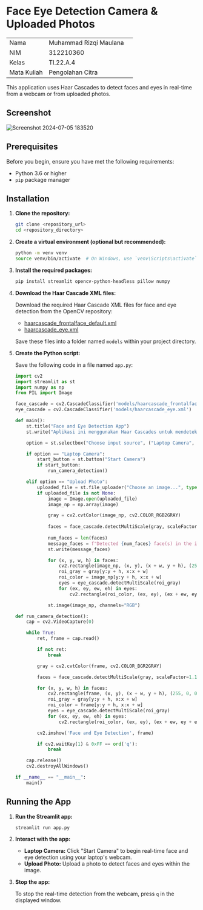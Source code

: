 # Face Eye Detection Camera & Uploaded Photos

|  |  |  |
|-----|------|-----|
|Nama|Muhammad Rizqi Maulana|
|NIM|312210360|
|Kelas|TI.22.A.4|
|Mata Kuliah|Pengolahan Citra|

This application uses Haar Cascades to detect faces and eyes in real-time from a webcam or from uploaded photos.

## Screenshot
![Screenshot 2024-07-05 183520](https://github.com/rizqimaulana04/Face_Eye_Detection/assets/115638135/47a58df0-fce5-41fd-a40e-ca1dc9aa74a3)


## Prerequisites

Before you begin, ensure you have met the following requirements:
- Python 3.6 or higher
- `pip` package manager

## Installation

1. **Clone the repository:**

    ```sh
    git clone <repository_url>
    cd <repository_directory>
    ```

2. **Create a virtual environment (optional but recommended):**

    ```sh
    python -m venv venv
    source venv/bin/activate  # On Windows, use `venv\Scripts\activate`
    ```

3. **Install the required packages:**

    ```sh
    pip install streamlit opencv-python-headless pillow numpy
    ```

4. **Download the Haar Cascade XML files:**

    Download the required Haar Cascade XML files for face and eye detection from the OpenCV repository:
    - [haarcascade_frontalface_default.xml](https://github.com/opencv/opencv/blob/master/data/haarcascades/haarcascade_frontalface_default.xml)
    - [haarcascade_eye.xml](https://github.com/opencv/opencv/blob/master/data/haarcascades/haarcascade_eye.xml)

    Save these files into a folder named `models` within your project directory.

5. **Create the Python script:**

    Save the following code in a file named `app.py`:

    ```python
    import cv2
    import streamlit as st
    import numpy as np
    from PIL import Image

    face_cascade = cv2.CascadeClassifier('models/haarcascade_frontalface_default.xml')
    eye_cascade = cv2.CascadeClassifier('models/haarcascade_eye.xml')

    def main():
        st.title("Face and Eye Detection App")
        st.write("Aplikasi ini menggunakan Haar Cascades untuk mendeteksi wajah dan mata secara real-time dari kamera video atau dari foto yang diunggah.")

        option = st.selectbox("Choose input source", ("Laptop Camera", "Upload Photo"))

        if option == "Laptop Camera":
            start_button = st.button("Start Camera")
            if start_button:
                run_camera_detection()

        elif option == "Upload Photo":
            uploaded_file = st.file_uploader("Choose an image...", type=["jpg", "jpeg", "png"])
            if uploaded_file is not None:
                image = Image.open(uploaded_file)
                image_np = np.array(image)

                gray = cv2.cvtColor(image_np, cv2.COLOR_RGB2GRAY)
                
                faces = face_cascade.detectMultiScale(gray, scaleFactor=1.1, minNeighbors=5, minSize=(30, 30))
                
                num_faces = len(faces)
                message_faces = f"Detected {num_faces} face(s) in the image."
                st.write(message_faces)

                for (x, y, w, h) in faces:
                    cv2.rectangle(image_np, (x, y), (x + w, y + h), (255, 0, 0), 2)  # Blue rectangle for faces
                    roi_gray = gray[y:y + h, x:x + w]
                    roi_color = image_np[y:y + h, x:x + w]
                    eyes = eye_cascade.detectMultiScale(roi_gray)
                    for (ex, ey, ew, eh) in eyes:
                        cv2.rectangle(roi_color, (ex, ey), (ex + ew, ey + eh), (0, 255, 0), 2)  # Green rectangle for eyes

                st.image(image_np, channels="RGB")

    def run_camera_detection():
        cap = cv2.VideoCapture(0)

        while True:
            ret, frame = cap.read()

            if not ret:
                break

            gray = cv2.cvtColor(frame, cv2.COLOR_BGR2GRAY)

            faces = face_cascade.detectMultiScale(gray, scaleFactor=1.1, minNeighbors=5, minSize=(30, 30))

            for (x, y, w, h) in faces:
                cv2.rectangle(frame, (x, y), (x + w, y + h), (255, 0, 0), 2)  # Blue rectangle for faces
                roi_gray = gray[y:y + h, x:x + w]
                roi_color = frame[y:y + h, x:x + w]
                eyes = eye_cascade.detectMultiScale(roi_gray)
                for (ex, ey, ew, eh) in eyes:
                    cv2.rectangle(roi_color, (ex, ey), (ex + ew, ey + eh), (0, 255, 0), 2)  # Green rectangle for eyes

            cv2.imshow('Face and Eye Detection', frame)

            if cv2.waitKey(1) & 0xFF == ord('q'):
                break

        cap.release()
        cv2.destroyAllWindows()

    if __name__ == "__main__":
        main()
    ```

## Running the App

1. **Run the Streamlit app:**

    ```sh
    streamlit run app.py
    ```

2. **Interact with the app:**

    - **Laptop Camera:** Click "Start Camera" to begin real-time face and eye detection using your laptop's webcam.
    - **Upload Photo:** Upload a photo to detect faces and eyes within the image.

3. **Stop the app:**
    
    To stop the real-time detection from the webcam, press `q` in the displayed window.
